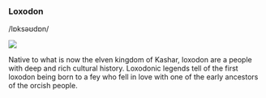 ### Loxodon 
/lɒksəʊdɒn/

![](../_assets/species/loxodon.png)

Native to what is now the elven kingdom of Kashar, loxodon are a people with deep and rich cultural history. Loxodonic legends tell of the first loxodon being born to a fey who fell in love with one of the early ancestors of the orcish people.